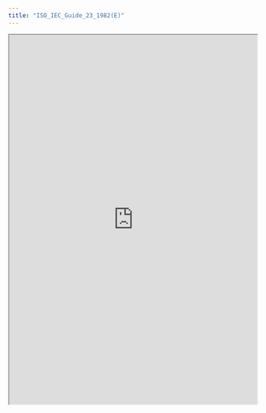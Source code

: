 ```yaml
---
title: "ISO_IEC_Guide_23_1982(E)"
---
```



<iframe height="750" width="100%" src="https://ewelton.github.io/ktest/wiki.html#ISO_IEC_Guide_23_1982(E)"></iframe>
